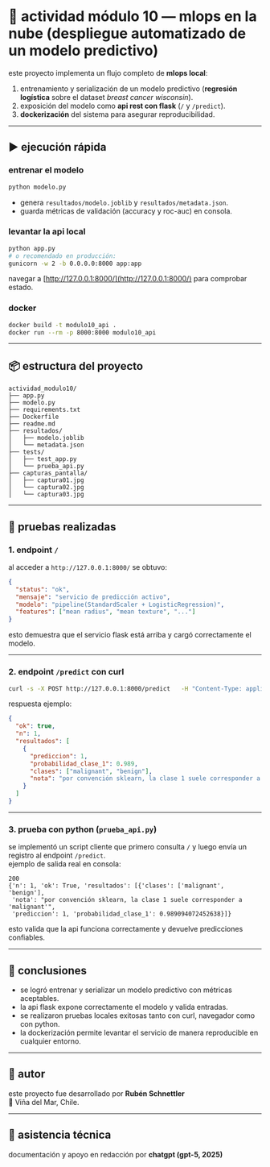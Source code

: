 # 📘 actividad módulo 10 — mlops en la nube (despliegue automatizado de un modelo predictivo)

este proyecto implementa un flujo completo de **mlops local**:  
1. entrenamiento y serialización de un modelo predictivo (**regresión logística** sobre el dataset *breast cancer wisconsin*).  
2. exposición del modelo como **api rest con flask** (`/` y `/predict`).  
3. **dockerización** del sistema para asegurar reproducibilidad.  

---

## ▶️ ejecución rápida

### entrenar el modelo
```bash
python modelo.py
```
- genera `resultados/modelo.joblib` y `resultados/metadata.json`.  
- guarda métricas de validación (accuracy y roc-auc) en consola.  

### levantar la api local
```bash
python app.py
# o recomendado en producción:
gunicorn -w 2 -b 0.0.0.0:8000 app:app
```

navegar a [http://127.0.0.1:8000/](http://127.0.0.1:8000/) para comprobar estado.  

### docker
```bash
docker build -t modulo10_api .
docker run --rm -p 8000:8000 modulo10_api
```

---

## 📦 estructura del proyecto

```
actividad_modulo10/
├── app.py
├── modelo.py
├── requirements.txt
├── Dockerfile
├── readme.md
├── resultados/
│   ├── modelo.joblib
│   └── metadata.json
├── tests/
│   ├── test_app.py
│   └── prueba_api.py
├── capturas_pantalla/
│   ├── captura01.jpg
│   └── captura02.jpg
│   └── captura03.jpg

```

---

## 🧪 pruebas realizadas

### 1. endpoint `/`
al acceder a `http://127.0.0.1:8000/` se obtuvo:

```json
{
  "status": "ok",
  "mensaje": "servicio de predicción activo",
  "modelo": "pipeline(StandardScaler + LogisticRegression)",
  "features": ["mean radius", "mean texture", "..."]
}
```

esto demuestra que el servicio flask está arriba y cargó correctamente el modelo.  

---

### 2. endpoint `/predict` con curl
```bash
curl -s -X POST http://127.0.0.1:8000/predict   -H "Content-Type: application/json"   -d '{"data": {"mean radius": 14.2, "mean texture": 20.1, ... }}'
```

respuesta ejemplo:
```json
{
  "ok": true,
  "n": 1,
  "resultados": [
    {
      "prediccion": 1,
      "probabilidad_clase_1": 0.989,
      "clases": ["malignant", "benign"],
      "nota": "por convención sklearn, la clase 1 suele corresponder a 'malignant'"
    }
  ]
}
```

---

### 3. prueba con python (`prueba_api.py`)
se implementó un script cliente que primero consulta `/` y luego envía un registro al endpoint `/predict`.  
ejemplo de salida real en consola:

```text
200
{'n': 1, 'ok': True, 'resultados': [{'clases': ['malignant', 'benign'], 
 'nota': "por convención sklearn, la clase 1 suele corresponder a 'malignant'", 
 'prediccion': 1, 'probabilidad_clase_1': 0.989094072452638}]}
```

esto valida que la api funciona correctamente y devuelve predicciones confiables.  

---

## 📌 conclusiones

- se logró entrenar y serializar un modelo predictivo con métricas aceptables.  
- la api flask expone correctamente el modelo y valida entradas.  
- se realizaron pruebas locales exitosas tanto con curl, navegador como con python.  
- la dockerización permite levantar el servicio de manera reproducible en cualquier entorno.  

---

## 👤 autor

este proyecto fue desarrollado por **Rubén Schnettler**  
📍 Viña del Mar, Chile.  

---

## 🤖 asistencia técnica

documentación y apoyo en redacción por **chatgpt (gpt-5, 2025)**
